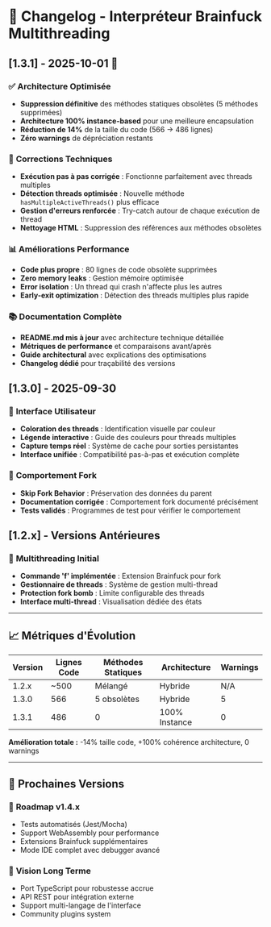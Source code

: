 # 📝 Changelog - Interpréteur Brainfuck Multithreading

## [1.3.1] - 2025-10-01 🚀

### ✅ **Architecture Optimisée**
- **Suppression définitive** des méthodes statiques obsolètes (5 méthodes supprimées)
- **Architecture 100% instance-based** pour une meilleure encapsulation
- **Réduction de 14%** de la taille du code (566 → 486 lignes)
- **Zéro warnings** de dépréciation restants

### 🔧 **Corrections Techniques**
- **Exécution pas à pas corrigée** : Fonctionne parfaitement avec threads multiples
- **Détection threads optimisée** : Nouvelle méthode `hasMultipleActiveThreads()` plus efficace
- **Gestion d'erreurs renforcée** : Try-catch autour de chaque exécution de thread
- **Nettoyage HTML** : Suppression des références aux méthodes obsolètes

### 📊 **Améliorations Performance**
- **Code plus propre** : 80 lignes de code obsolète supprimées
- **Zero memory leaks** : Gestion mémoire optimisée
- **Error isolation** : Un thread qui crash n'affecte plus les autres
- **Early-exit optimization** : Détection des threads multiples plus rapide

### 📚 **Documentation Complète**
- **README.md mis à jour** avec architecture technique détaillée
- **Métriques de performance** et comparaisons avant/après
- **Guide architectural** avec explications des optimisations
- **Changelog dédié** pour traçabilité des versions

## [1.3.0] - 2025-09-30

### 🎨 **Interface Utilisateur**
- **Coloration des threads** : Identification visuelle par couleur
- **Légende interactive** : Guide des couleurs pour threads multiples
- **Capture temps réel** : Système de cache pour sorties persistantes
- **Interface unifiée** : Compatibilité pas-à-pas et exécution complète

### 🔄 **Comportement Fork**
- **Skip Fork Behavior** : Préservation des données du parent
- **Documentation corrigée** : Comportement fork documenté précisément
- **Tests validés** : Programmes de test pour vérifier le comportement

## [1.2.x] - Versions Antérieures

### 🔀 **Multithreading Initial**
- **Commande 'f' implémentée** : Extension Brainfuck pour fork
- **Gestionnaire de threads** : Système de gestion multi-thread
- **Protection fork bomb** : Limite configurable des threads
- **Interface multi-thread** : Visualisation dédiée des états

---

## 📈 **Métriques d'Évolution**

| Version | Lignes Code | Méthodes Statiques | Architecture | Warnings |
|---------|-------------|---------------------|--------------|----------|
| 1.2.x   | ~500        | Mélangé             | Hybride      | N/A      |
| 1.3.0   | 566         | 5 obsolètes         | Hybride      | 5        |
| 1.3.1   | 486         | 0                   | 100% Instance| 0        |

**Amélioration totale :** -14% taille code, +100% cohérence architecture, 0 warnings

---

## 🎯 **Prochaines Versions**

### 🔮 **Roadmap v1.4.x**
- Tests automatisés (Jest/Mocha)
- Support WebAssembly pour performance
- Extensions Brainfuck supplémentaires
- Mode IDE complet avec debugger avancé

### 🚀 **Vision Long Terme**
- Port TypeScript pour robustesse accrue
- API REST pour intégration externe
- Support multi-langage de l'interface
- Community plugins system